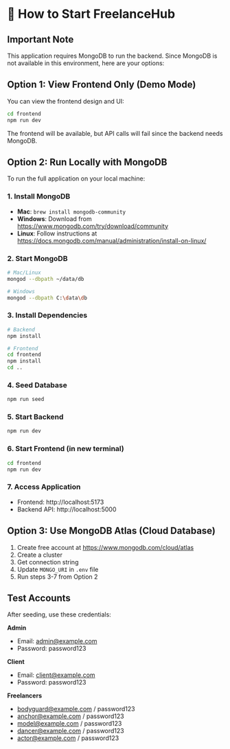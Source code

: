 # 🚀 How to Start FreelanceHub

## Important Note
This application requires MongoDB to run the backend. Since MongoDB is not available in this environment, here are your options:

## Option 1: View Frontend Only (Demo Mode)

You can view the frontend design and UI:

```bash
cd frontend
npm run dev
```

The frontend will be available, but API calls will fail since the backend needs MongoDB.

## Option 2: Run Locally with MongoDB

To run the full application on your local machine:

### 1. Install MongoDB
- **Mac**: `brew install mongodb-community`
- **Windows**: Download from https://www.mongodb.com/try/download/community
- **Linux**: Follow instructions at https://docs.mongodb.com/manual/administration/install-on-linux/

### 2. Start MongoDB
```bash
# Mac/Linux
mongod --dbpath ~/data/db

# Windows
mongod --dbpath C:\data\db
```

### 3. Install Dependencies
```bash
# Backend
npm install

# Frontend
cd frontend
npm install
cd ..
```

### 4. Seed Database
```bash
npm run seed
```

### 5. Start Backend
```bash
npm run dev
```

### 6. Start Frontend (in new terminal)
```bash
cd frontend
npm run dev
```

### 7. Access Application
- Frontend: http://localhost:5173
- Backend API: http://localhost:5000

## Option 3: Use MongoDB Atlas (Cloud Database)

1. Create free account at https://www.mongodb.com/cloud/atlas
2. Create a cluster
3. Get connection string
4. Update `MONGO_URI` in `.env` file
5. Run steps 3-7 from Option 2

## Test Accounts

After seeding, use these credentials:

**Admin**
- Email: admin@example.com
- Password: password123

**Client**
- Email: client@example.com
- Password: password123

**Freelancers**
- bodyguard@example.com / password123
- anchor@example.com / password123
- model@example.com / password123
- dancer@example.com / password123
- actor@example.com / password123